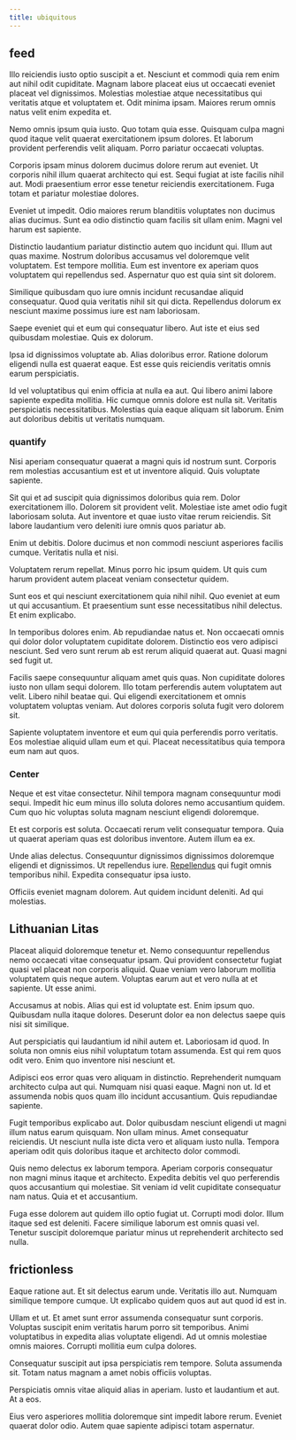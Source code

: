 ```yaml
---
title: ubiquitous
---
```


## feed

Illo reiciendis iusto optio suscipit a et. Nesciunt et commodi quia rem enim aut nihil odit cupiditate. Magnam labore placeat eius ut occaecati eveniet placeat vel dignissimos. Molestias molestiae atque necessitatibus qui veritatis atque et voluptatem et. Odit minima ipsam. Maiores rerum omnis natus velit enim expedita et.

Nemo omnis ipsum quia iusto. Quo totam quia esse. Quisquam culpa magni quod itaque velit quaerat exercitationem ipsum dolores. Et laborum provident perferendis velit aliquam. Porro pariatur occaecati voluptas.

Corporis ipsam minus dolorem ducimus dolore rerum aut eveniet. Ut corporis nihil illum quaerat architecto qui est. Sequi fugiat at iste facilis nihil aut. Modi praesentium error esse tenetur reiciendis exercitationem. Fuga totam et pariatur molestiae dolores.

Eveniet ut impedit. Odio maiores rerum blanditiis voluptates non ducimus alias ducimus. Sunt ea odio distinctio quam facilis sit ullam enim. Magni vel harum est sapiente.

Distinctio laudantium pariatur distinctio autem quo incidunt qui. Illum aut quas maxime. Nostrum doloribus accusamus vel doloremque velit voluptatem. Est tempore mollitia. Eum est inventore ex aperiam quos voluptatem qui repellendus sed. Aspernatur quo est quia sint sit dolorem.

Similique quibusdam quo iure omnis incidunt recusandae aliquid consequatur. Quod quia veritatis nihil sit qui dicta. Repellendus dolorum ex nesciunt maxime possimus iure est nam laboriosam.

Saepe eveniet qui et eum qui consequatur libero. Aut iste et eius sed quibusdam molestiae. Quis ex dolorum.

Ipsa id dignissimos voluptate ab. Alias doloribus error. Ratione dolorum eligendi nulla est quaerat eaque. Est esse quis reiciendis veritatis omnis earum perspiciatis.

Id vel voluptatibus qui enim officia at nulla ea aut. Qui libero animi labore sapiente expedita mollitia. Hic cumque omnis dolore est nulla sit. Veritatis perspiciatis necessitatibus. Molestias quia eaque aliquam sit laborum. Enim aut doloribus debitis ut veritatis numquam.

### quantify

Nisi aperiam consequatur quaerat a magni quis id nostrum sunt. Corporis rem molestias accusantium est et ut inventore aliquid. Quis voluptate sapiente.

Sit qui et ad suscipit quia dignissimos doloribus quia rem. Dolor exercitationem illo. Dolorem sit provident velit. Molestiae iste amet odio fugit laboriosam soluta. Aut inventore et quae iusto vitae rerum reiciendis. Sit labore laudantium vero deleniti iure omnis quos pariatur ab.

Enim ut debitis. Dolore ducimus et non commodi nesciunt asperiores facilis cumque. Veritatis nulla et nisi.

Voluptatem rerum repellat. Minus porro hic ipsum quidem. Ut quis cum harum provident autem placeat veniam consectetur quidem.

Sunt eos et qui nesciunt exercitationem quia nihil nihil. Quo eveniet at eum ut qui accusantium. Et praesentium sunt esse necessitatibus nihil delectus. Et enim explicabo.

In temporibus dolores enim. Ab repudiandae natus et. Non occaecati omnis qui dolor dolor voluptatem cupiditate dolorem. Distinctio eos vero adipisci nesciunt. Sed vero sunt rerum ab est rerum aliquid quaerat aut. Quasi magni sed fugit ut.

Facilis saepe consequuntur aliquam amet quis quas. Non cupiditate dolores iusto non ullam sequi dolorem. Illo totam perferendis autem voluptatem aut velit. Libero nihil beatae qui. Qui eligendi exercitationem et omnis voluptatem voluptas veniam. Aut dolores corporis soluta fugit vero dolorem sit.

Sapiente voluptatem inventore et eum qui quia perferendis porro veritatis. Eos molestiae aliquid ullam eum et qui. Placeat necessitatibus quia tempora eum nam aut quos.

### Center

Neque et est vitae consectetur. Nihil tempora magnam consequuntur modi sequi. Impedit hic eum minus illo soluta dolores nemo accusantium quidem. Cum quo hic voluptas soluta magnam nesciunt eligendi doloremque.

Et est corporis est soluta. Occaecati rerum velit consequatur tempora. Quia ut quaerat aperiam quas est doloribus inventore. Autem illum ea ex.

Unde alias delectus. Consequuntur dignissimos dignissimos doloremque eligendi et dignissimos. Ut repellendus iure. [Repellendus](/facere/temporibus/adipisci/dot_com_infrastructure_microchip.md) qui fugit omnis temporibus nihil. Expedita consequatur ipsa iusto.

Officiis eveniet magnam dolorem. Aut quidem incidunt deleniti. Ad qui molestias.

## Lithuanian Litas

Placeat aliquid doloremque tenetur et. Nemo consequuntur repellendus nemo occaecati vitae consequatur ipsam. Qui provident consectetur fugiat quasi vel placeat non corporis aliquid. Quae veniam vero laborum mollitia voluptatem quis neque autem. Voluptas earum aut et vero nulla at et sapiente. Ut esse animi.

Accusamus at nobis. Alias qui est id voluptate est. Enim ipsum quo. Quibusdam nulla itaque dolores. Deserunt dolor ea non delectus saepe quis nisi sit similique.

Aut perspiciatis qui laudantium id nihil autem et. Laboriosam id quod. In soluta non omnis eius nihil voluptatum totam assumenda. Est qui rem quos odit vero. Enim quo inventore nisi nesciunt et.

Adipisci eos error quas vero aliquam in distinctio. Reprehenderit numquam architecto culpa aut qui. Numquam nisi quasi eaque. Magni non ut. Id et assumenda nobis quos quam illo incidunt accusantium. Quis repudiandae sapiente.

Fugit temporibus explicabo aut. Dolor quibusdam nesciunt eligendi ut magni illum natus earum quisquam. Non ullam minus. Amet consequatur reiciendis. Ut nesciunt nulla iste dicta vero et aliquam iusto nulla. Tempora aperiam odit quis doloribus itaque et architecto dolor commodi.

Quis nemo delectus ex laborum tempora. Aperiam corporis consequatur non magni minus itaque et architecto. Expedita debitis vel quo perferendis quos accusantium qui molestiae. Sit veniam id velit cupiditate consequatur nam natus. Quia et et accusantium.

Fuga esse dolorem aut quidem illo optio fugiat ut. Corrupti modi dolor. Illum itaque sed est deleniti. Facere similique laborum est omnis quasi vel. Tenetur suscipit doloremque pariatur minus ut reprehenderit architecto sed nulla.

## frictionless

Eaque ratione aut. Et sit delectus earum unde. Veritatis illo aut. Numquam similique tempore cumque. Ut explicabo quidem quos aut aut quod id est in.

Ullam et ut. Et amet sunt error assumenda consequatur sunt corporis. Voluptas suscipit enim veritatis harum porro sit temporibus. Animi voluptatibus in expedita alias voluptate eligendi. Ad ut omnis molestiae omnis maiores. Corrupti mollitia eum culpa dolores.

Consequatur suscipit aut ipsa perspiciatis rem tempore. Soluta assumenda sit. Totam natus magnam a amet nobis officiis voluptas.

Perspiciatis omnis vitae aliquid alias in aperiam. Iusto et laudantium et aut. At a eos.

Eius vero asperiores mollitia doloremque sint impedit labore rerum. Eveniet quaerat dolor odio. Autem quae sapiente adipisci totam aspernatur.
